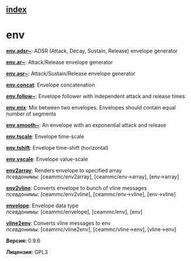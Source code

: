 [index](index.html) 
---

# env




[**env.adsr~**](env.adsr~.html): ADSR (Attack, Decay, Sustain, Release) envelope generator 

[**env.ar~**](env.ar~.html): Attack/Release envelope generator 

[**env.asr~**](env.asr~.html): Attack/Sustain/Release envelope generator 

[**env.concat**](env.concat.html): Envelope concatenation 

[**env.follow~**](env.follow~.html): Envelope follower with independent attack and release times 

[**env.mix**](env.mix.html): Mix between two envelopes. Envelopes should contain equal number of segments 

[**env.smooth~**](env.smooth~.html): An envelope with an exponential attack and release 

[**env.tscale**](env.tscale.html): Envelope time-scale 

[**env.tshift**](env.tshift.html): Envelope time-shift (horizontal) 

[**env.vscale**](env.vscale.html): Envelope value-scale 

[**env2array**](env2array.html): Renders envelope to specified array <br>
_псевдонимы:_ \[ceammc/env2array\], \[ceammc/env-&gt;array\], \[env-&gt;array\]


[**env2vline**](env2vline.html): Converts envelope to bunch of vline messages <br>
_псевдонимы:_ \[ceammc/env2vline\], \[ceammc/env-&gt;vline\], \[env-&gt;vline\]


[**envelope**](envelope.html): Envelope data type <br>
_псевдонимы:_ \[ceammc/envelope\], \[ceammc/env\], \[env\]


[**vline2env**](vline2env.html): Converts vline messages to env <br>
_псевдонимы:_ \[ceammc/vline2env\], \[ceammc/vline-&gt;env\], \[vline-&gt;env\]



**Версия:** 0.9.6

**Лицензия:** GPL3

